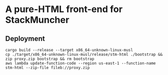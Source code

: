 # A pure-HTML front-end for StackMuncher

## Deployment

```
cargo build --release --target x86_64-unknown-linux-musl
cp ./target/x86_64-unknown-linux-musl/release/stm-html ./bootstrap && zip proxy.zip bootstrap && rm bootstrap
aws lambda update-function-code --region us-east-1 --function-name stm-html --zip-file fileb://proxy.zip
```